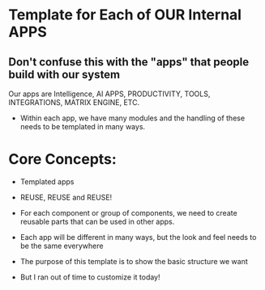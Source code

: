 # Template for Each of OUR Internal APPS
## Don't confuse this with the "apps" that people build with our system
Our apps are Intelligence, AI APPS, PRODUCTIVITY, TOOLS, INTEGRATIONS, MATRIX ENGINE, ETC.
- Within each app, we have many modules and the handling of these needs to be templated in many ways.

# Core Concepts:
- Templated apps
- REUSE, REUSE and REUSE!
- For each component or group of components, we need to create reusable parts that can be used in other apps.
- Each app will be different in many ways, but the look and feel needs to be the same everywhere
- The purpose of this template is to show the basic structure we want


- But I ran out of time to customize it today!
